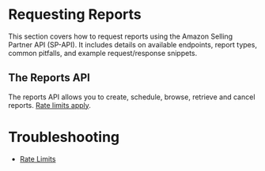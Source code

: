 # Requesting Reports

This section covers how to request reports using the Amazon Selling Partner API (SP-API). It includes details on available endpoints, report types, common pitfalls, and example request/response snippets.

## The Reports API

The reports API allows you to create, schedule, browse, retrieve and cancel reports. [Rate limits apply](https://developer-docs.amazon.com/sp-api/docs/reports-api-rate-limits).

# Troubleshooting

- [Rate Limits](../../troubleshooting/rate-limits#reports)

